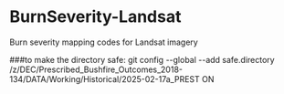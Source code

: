 # BurnSeverity-Landsat
Burn severity mapping codes for Landsat imagery

###to make the directory safe:
git config --global --add safe.directory /z/DEC/Prescribed_Bushfire_Outcomes_2018-134/DATA/Working/Historical/2025-02-17a_PREST
ON